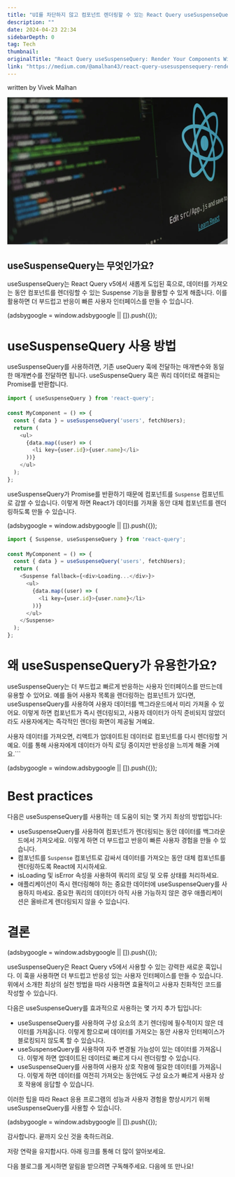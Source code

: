 ```yaml
---
title: "UI를 차단하지 않고 컴포넌트 렌더링할 수 있는 React Query useSuspenseQuery "
description: ""
date: 2024-04-23 22:34
sidebarDepth: 0
tag: Tech
thumbnail: 
originalTitle: "React Query useSuspenseQuery: Render Your Components Without Blocking the UI"
link: "https://medium.com/@amalhan43/react-query-usesuspensequery-render-your-components-without-blocking-the-ui-fc746ec5467e"
---
```



written by Vivek Malhan

![React Query useSuspenseQuery](./img/ReactQueryuseSuspenseQueryRenderYourComponentsWithoutBlockingtheUI_0.png)

## useSuspenseQuery는 무엇인가요?

useSuspenseQuery는 React Query v5에서 새롭게 도입된 훅으로, 데이터를 가져오는 동안 컴포넌트를 렌더링할 수 있는 Suspense 기능을 활용할 수 있게 해줍니다. 이를 활용하면 더 부드럽고 반응이 빠른 사용자 인터페이스를 만들 수 있습니다.

<!-- ui-log 수평형 -->
<ins class="adsbygoogle"
  style="display:block"
  data-ad-client="ca-pub-4877378276818686"
  data-ad-slot="9743150776"
  data-ad-format="auto"
  data-full-width-responsive="true"></ins>
<component is="script">
(adsbygoogle = window.adsbygoogle || []).push({});
</component>

# useSuspenseQuery 사용 방법

useSuspenseQuery를 사용하려면, 기존 useQuery 훅에 전달하는 매개변수와 동일한 매개변수를 전달하면 됩니다. useSuspenseQuery 훅은 쿼리 데이터로 해결되는 Promise를 반환합니다.

```js
import { useSuspenseQuery } from 'react-query';

const MyComponent = () => {
  const { data } = useSuspenseQuery('users', fetchUsers);
  return (
    <ul>
      {data.map((user) => (
        <li key={user.id}>{user.name}</li>
      ))}
    </ul>
  );
};
```

useSuspenseQuery가 Promise를 반환하기 때문에 컴포넌트를 `Suspense` 컴포넌트로 감쌀 수 있습니다. 이렇게 하면 React가 데이터를 가져올 동안 대체 컴포넌트를 렌더링하도록 만들 수 있습니다.

<!-- ui-log 수평형 -->
<ins class="adsbygoogle"
  style="display:block"
  data-ad-client="ca-pub-4877378276818686"
  data-ad-slot="9743150776"
  data-ad-format="auto"
  data-full-width-responsive="true"></ins>
<component is="script">
(adsbygoogle = window.adsbygoogle || []).push({});
</component>

```js
import { Suspense, useSuspenseQuery } from 'react-query';

const MyComponent = () => {
  const { data } = useSuspenseQuery('users', fetchUsers);
  return (
    <Suspense fallback={<div>Loading...</div>}>
      <ul>
        {data.map((user) => (
          <li key={user.id}>{user.name}</li>
        ))}
      </ul>
    </Suspense>
  );
};
```

# 왜 useSuspenseQuery가 유용한가요?

useSuspenseQuery는 더 부드럽고 빠르게 반응하는 사용자 인터페이스를 만드는데 유용할 수 있어요. 예를 들어 사용자 목록을 렌더링하는 컴포넌트가 있다면, useSuspenseQuery를 사용하여 사용자 데이터를 백그라운드에서 미리 가져올 수 있어요. 이렇게 하면 컴포넌트가 즉시 렌더링되고, 사용자 데이터가 아직 준비되지 않았더라도 사용자에게는 즉각적인 렌더링 화면이 제공될 거예요.

사용자 데이터를 가져오면, 리액트가 업데이트된 데이터로 컴포넌트를 다시 렌더링할 거예요. 이를 통해 사용자에게 데이터가 아직 로딩 중이지만 반응성을 느끼게 해줄 거예요.```

<!-- ui-log 수평형 -->
<ins class="adsbygoogle"
  style="display:block"
  data-ad-client="ca-pub-4877378276818686"
  data-ad-slot="9743150776"
  data-ad-format="auto"
  data-full-width-responsive="true"></ins>
<component is="script">
(adsbygoogle = window.adsbygoogle || []).push({});
</component>

# Best practices

다음은 useSuspenseQuery를 사용하는 데 도움이 되는 몇 가지 최상의 방법입니다:

- useSuspenseQuery를 사용하여 컴포넌트가 렌더링되는 동안 데이터를 백그라운드에서 가져오세요. 이렇게 하면 더 부드럽고 반응이 빠른 사용자 경험을 만들 수 있습니다.
- 컴포넌트를 `Suspense` 컴포넌트로 감싸서 데이터를 가져오는 동안 대체 컴포넌트를 렌더링하도록 React에 지시하세요.
- isLoading 및 isError 속성을 사용하여 쿼리의 로딩 및 오류 상태를 처리하세요.
- 애플리케이션이 즉시 렌더링해야 하는 중요한 데이터에 useSuspenseQuery를 사용하지 마세요. 중요한 쿼리의 데이터가 아직 사용 가능하지 않은 경우 애플리케이션은 올바르게 렌더링되지 않을 수 있습니다.

# 결론

<!-- ui-log 수평형 -->
<ins class="adsbygoogle"
  style="display:block"
  data-ad-client="ca-pub-4877378276818686"
  data-ad-slot="9743150776"
  data-ad-format="auto"
  data-full-width-responsive="true"></ins>
<component is="script">
(adsbygoogle = window.adsbygoogle || []).push({});
</component>

useSuspenseQuery은 React Query v5에서 사용할 수 있는 강력한 새로운 훅입니다. 이 훅을 사용하면 더 부드럽고 반응성 있는 사용자 인터페이스를 만들 수 있습니다. 위에서 소개한 최상의 실천 방법을 따라 사용하면 효율적이고 사용자 친화적인 코드를 작성할 수 있습니다.

다음은 useSuspenseQuery를 효과적으로 사용하는 몇 가지 추가 팁입니다:

- useSuspenseQuery를 사용하여 구성 요소의 초기 렌더링에 필수적이지 않은 데이터를 가져옵니다. 이렇게 함으로써 데이터를 가져오는 동안 사용자 인터페이스가 블로킹되지 않도록 할 수 있습니다.
- useSuspenseQuery를 사용하여 자주 변경될 가능성이 있는 데이터를 가져옵니다. 이렇게 하면 업데이트된 데이터로 빠르게 다시 렌더링할 수 있습니다.
- useSuspenseQuery를 사용하여 사용자 상호 작용에 필요한 데이터를 가져옵니다. 이렇게 하면 데이터를 여전히 가져오는 동안에도 구성 요소가 빠르게 사용자 상호 작용에 응답할 수 있습니다.

이러한 팁을 따라 React 응용 프로그램의 성능과 사용자 경험을 향상시키기 위해 useSuspenseQuery를 사용할 수 있습니다.

<!-- ui-log 수평형 -->
<ins class="adsbygoogle"
  style="display:block"
  data-ad-client="ca-pub-4877378276818686"
  data-ad-slot="9743150776"
  data-ad-format="auto"
  data-full-width-responsive="true"></ins>
<component is="script">
(adsbygoogle = window.adsbygoogle || []).push({});
</component>

감사합니다. 끝까지 오신 것을 축하드려요.

저랑 연락을 유지합시다. 아래 링크를 통해 더 많이 알아보세요.

다음 블로그를 게시하면 알림을 받으려면 구독해주세요. 다음에 또 만나요!